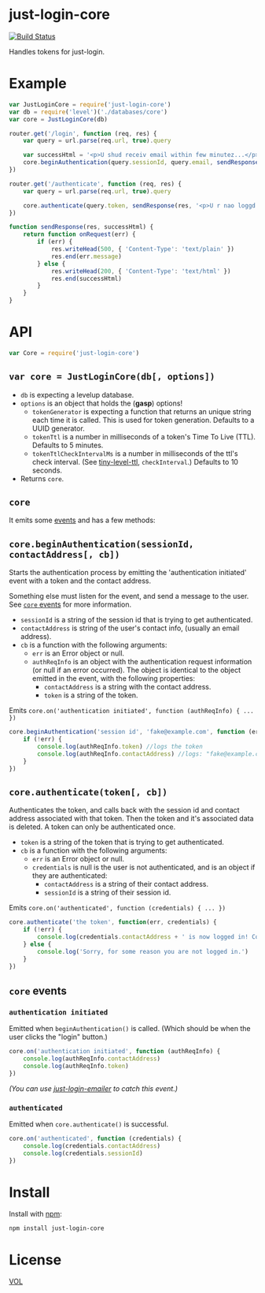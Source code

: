 just-login-core
===============

[![Build Status](https://travis-ci.org/coding-in-the-wild/just-login-core.svg)](https://travis-ci.org/coding-in-the-wild/just-login-core)

Handles tokens for just-login.

# Example

```js
var JustLoginCore = require('just-login-core')
var db = require('level')('./databases/core')
var core = JustLoginCore(db)

router.get('/login', function (req, res) {
	var query = url.parse(req.url, true).query

	var successHtml = '<p>U shud receiv email within few minutez...</p>'
	core.beginAuthentication(query.sessionId, query.email, sendResponse(res, successHtml))
})

router.get('/authenticate', function (req, res) {
	var query = url.parse(req.url, true).query

	core.authenticate(query.token, sendResponse(res, '<p>U r nao loggd in!!!</p>'))
})

function sendResponse(res, successHtml) {
	return function onRequest(err) {
		if (err) {
			res.writeHead(500, { 'Content-Type': 'text/plain' })
			res.end(err.message)
		} else {
			res.writeHead(200, { 'Content-Type': 'text/html' })
			res.end(successHtml)
		}
	}
}
```

# API

```js
var Core = require('just-login-core')
```

## `var core = JustLoginCore(db[, options])`

- `db` is expecting a levelup database.
- `options` is an object that holds the (**gasp**) options!
	- `tokenGenerator` is expecting a function that returns an unique string each time it is called. This is used for token generation. Defaults to a UUID generator.
	- `tokenTtl` is a number in milliseconds of a token's Time To Live (TTL). Defaults to 5 minutes.
	- `tokenTtlCheckIntervalMs` is a number in milliseconds of the ttl's check interval. (See [tiny-level-ttl][tinyttl], `checkInterval`.) Defaults to 10 seconds.
- Returns `core`.

## `core`

It emits some [events](#core-events) and has a few methods:

## `core.beginAuthentication(sessionId, contactAddress[, cb])`

Starts the authentication process by emitting the 'authentication initiated' event with a token and the contact address.

Something else must listen for the event, and send a message to the user. See [`core` events](#core-events) for more information.

- `sessionId` is a string of the session id that is trying to get authenticated.
- `contactAddress` is string of the user's contact info, (usually an email address).
- `cb` is a function with the following arguments:
	- `err` is an Error object or null.
	- `authReqInfo` is an object with the authentication request information (or null if an error occurred). The object is identical to the object emitted in the event, with the following properties:
		- `contactAddress` is a string with the contact address.
		- `token` is a string of the token.

Emits `core.on('authentication initiated', function (authReqInfo) { ... })`

```js
core.beginAuthentication('session id', 'fake@example.com', function (err, authReqInfo) {
	if (!err) {
		console.log(authReqInfo.token) //logs the token
		console.log(authReqInfo.contactAddress) //logs: "fake@example.com"
	}
})
```

## `core.authenticate(token[, cb])`

Authenticates the token, and calls back with the session id and contact address associated with that token. Then the token and it's associated data is deleted. A token can only be authenticated once.

- `token` is a string of the token that is trying to get authenticated.
- `cb` is a function with the following arguments:
	- `err` is an Error object or null.
	- `credentials` is null is the user is not authenticated, and is an object if they are authenticated:
		-  `contactAddress` is a string of their contact address.
		-  `sessionId` is a string of their session id.

Emits `core.on('authenticated', function (credentials) { ... })`

```js
core.authenticate('the token', function(err, credentials) {
	if (!err) {
		console.log(credentials.contactAddress + ' is now logged in! Congratulations!')
	} else {
		console.log('Sorry, for some reason you are not logged in.')
	}
})
```

## `core` events

### `authentication initiated`

Emitted when `beginAuthentication()` is called. (Which should be when the user clicks the "login" button.)

```js
core.on('authentication initiated', function (authReqInfo) {
	console.log(authReqInfo.contactAddress)
	console.log(authReqInfo.token)
})
```

_(You can use [just-login-emailer][jlemailer] to catch this event.)_

### `authenticated`

Emitted when `core.authenticate()` is successful.

```js
core.on('authenticated', function (credentials) {
	console.log(credentials.contactAddress)
	console.log(credentials.sessionId)
})
```

# Install

Install with [npm](https://nodejs.org/en/download):

	npm install just-login-core

# License

[VOL](http://veryopenlicense.com/)


[beginauth]: #corebeginauthenticationsessionid-contactaddress-cb
[auth]: #coreauthenticatetoken-cb
[tinyttl]: https://github.com/ArtskydJ/tiny-level-ttl#ttldb-opts
[checkint]: https://github.com/tehshrike/expire-unused-keys#timeoutms-db-checkintervalms
[jlemailer]: https://github.com/coding-in-the-wild/just-login-emailer
